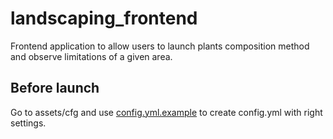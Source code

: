 # landscaping_frontend

Frontend application to allow users to launch plants composition method and observe limitations of a given area.

## Before launch

Go to assets/cfg and use [config.yml.example](config.yml.example) to create config.yml with right settings.